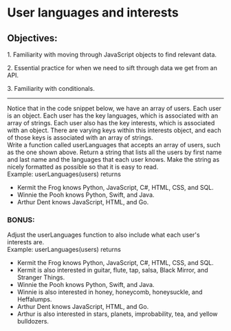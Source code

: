 <h1>User languages and interests</h1>
<h2>Objectives:</h2>
<p>1. Familiarity with moving through JavaScript objects to find relevant data.</p>
<p>2. Essential practice for when we need to sift through data we get from an API.</p>
<p>3. Familiarity with conditionals.</p>
<hr>
Notice that in the code snippet below, we have an array of users. Each user is an object. Each user has the key languages, which is associated with an array of strings. Each user also has the key interests, which is associated with an object. There are varying keys within this interests object, and each of those keys is associated with an array of strings.
<br>
Write a function called userLanguages that accepts an array of users, such as the one shown above. Return a string that lists all the users by first name and last name and the languages that each user knows. Make the string as nicely formatted as possible so that it is easy to read.
<br>
Example: userLanguages(users) returns
<ul>
    <li>Kermit the Frog knows Python, JavaScript, C#, HTML, CSS, and SQL. </li>
    <li>Winnie the Pooh knows Python, Swift, and Java. </li>
    <li>Arthur Dent knows JavaScript, HTML, and Go.</li>
</ul>

<h3>BONUS:</h3> Adjust the userLanguages function to also include what each user's interests are.
<br>
Example: userLanguages(users) returns
<ul>
    <li>Kermit the Frog knows Python, JavaScript, C#, HTML, CSS, and SQL.</li>
    <li>Kermit is also interested in guitar, flute, tap, salsa, Black Mirror, and Stranger Things.</li>
    <li>Winnie the Pooh knows Python, Swift, and Java. </li>
    <li>Winnie is also interested in honey, honeycomb, honeysuckle, and Heffalumps.</li>
    <li>Arthur Dent knows JavaScript, HTML, and Go.</li>
    <li>Arthur is also interested in stars, planets, improbability, tea, and yellow bulldozers.</li>
</ul>
